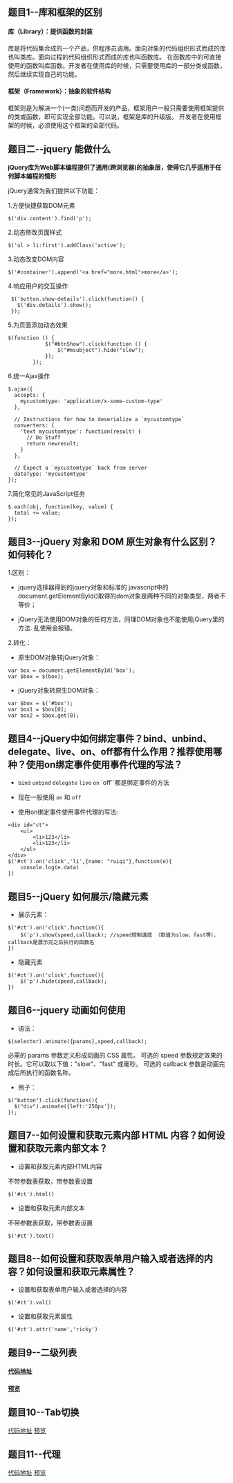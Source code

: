 
## 题目1--库和框架的区别
#### 库（Library）：提供函数的封装

库是将代码集合成的一个产品，供程序员调用。面向对象的代码组织形式而成的库也叫类库。面向过程的代码组织形式而成的库也叫函数库。
在函数库中的可直接使用的函数叫库函数。开发者在使用库的时候，只需要使用库的一部分类或函数，然后继续实现自己的功能。
#### 框架（Framework）：抽象的软件结构

框架则是为解决一个(一类)问题而开发的产品，框架用户一般只需要使用框架提供的类或函数，即可实现全部功能。可以说，框架是库的升级版。
开发者在使用框架的时候，必须使用这个框架的全部代码。

## 题目二--jquery 能做什么
**jQuery库为Web脚本编程提供了通用(跨浏览器)的抽象层，使得它几乎适用于任何脚本编程的情形**

jQuery通常为我们提供以下功能：

1.方便快捷获取DOM元素


```
$('div.content').find('p');
```

2.动态修改页面样式

```
$('ul > li:first').addClass('active');
```

3.动态改变DOM内容


```
$('#container').append('<a href="more.html">more</a>');
```

4.响应用户的交互操作

```
 $('button.show-details').click(function() {
   $('div.details').show();
 });
```

5.为页面添加动态效果

```
$(function () {
            $("#btnShow").click(function () {
                $("#msubject").hide("slow");
            });
        });
```

6.统一Ajax操作


```
$.ajax({
  accepts: {
    mycustomtype: 'application/x-some-custom-type'
  },
 
  // Instructions for how to deserialize a `mycustomtype`
  converters: {
    'text mycustomtype': function(result) {
      // Do Stuff
      return newresult;
    }
  },
 
  // Expect a `mycustomtype` back from server
  dataType: 'mycustomtype'
});
```

7.简化常见的JavaScript任务

```
$.each(obj, function(key, value) {
  total += value;
});

```

## 题目3--jQuery 对象和 DOM 原生对象有什么区别？如何转化？

1.区别：

- jquery选择器得到的jquery对象和标准的 javascript中的document.getElementById()取得的dom对象是两种不同的对象类型，两者不等价；

- jQuery无法使用DOM对象的任何方法，同理DOM对象也不能使用jQuery里的方法. 乱使用会报错。

2.转化：

- 原生DOM对象转jQuery对象：


```
var box = document.getElementById('box');
var $box = $(box);
```

- jQuery对象转原生DOM对象：


```
var $box = $('#box');
var box1 = $box[0];
var box2 = $box.get(0);
```

## 题目4--jQuery中如何绑定事件？bind、unbind、delegate、live、on、off都有什么作用？推荐使用哪种？使用on绑定事件使用事件代理的写法？
- `bind` `unbind` `delegate` `live` `on` `off``都是绑定事件的方法

- 现在一般使用 `on` 和 `off`

- 使用on绑定事件使用事件代理的写法:


```
<div id="ct">
    <ul>
        <li>123</li>
        <li>123</li>
    </ul>
</div>
$('#ct').on('click','li',{name: "ruiqi"},function(e){
    console.log(e.data)
})
```

## 题目5--jQuery 如何展示/隐藏元素
- 展示元素：


```
$('#ct').on('click',function(){
    $('p').show(speed,callback); //speed控制速度 （取值为slow，fast等），callback是展示完之后执行的函数名
})
```

- 隐藏元素


```
$('#ct').on('click',function(){
    $('p').hide(speed,callback); 
})

```

## 题目6--jquery 动画如何使用
- 语法：


```
$(selector).animate({params},speed,callback);
```
必需的 params 参数定义形成动画的 CSS 属性。
可选的 speed 参数规定效果的时长。它可以取以下值："slow"、"fast" 或毫秒。
可选的 callback 参数是动画完成后所执行的函数名称。

- 例子：


```
$("button").click(function(){
  $("div").animate({left:'250px'});
}); 
```

## 题目7--如何设置和获取元素内部 HTML 内容？如何设置和获取元素内部文本？
- 设置和获取元素内部HTML内容

不带参数表获取，带参数表设置

```
$('#ct').html()
```

- 设置和获取元素内部文本

 
不带参数表获取，带参数表设置

```
$('#ct').text()
```


## 题目8--如何设置和获取表单用户输入或者选择的内容？如何设置和获取元素属性？
- 设置和获取表单用户输入或者选择的内容


```
$('#ct').val()
```

- 设置和获取元素属性


```
$('#ct').attr('name','ricky')
```



## 题目9--二级列表
#### [代码地址](https://github.com/jirengu-inc/jrg-vip10/blob/master/homework/%E6%9B%B9%E7%9D%BF%E9%AA%90/%E5%AF%92%E5%81%87%E4%BB%BB%E5%8A%A15-jQuery%E9%80%89%E6%8B%A9%E5%99%A8%E4%BA%8B%E4%BB%B6/%E9%A2%98%E7%9B%AE11-%E4%BB%A3%E7%90%86/index.html)
#### [预览](http://book.jirengu.com/jirengu-inc/jrg-vip10/homework/%E6%9B%B9%E7%9D%BF%E9%AA%90/%E5%AF%92%E5%81%87%E4%BB%BB%E5%8A%A15-jQuery%E9%80%89%E6%8B%A9%E5%99%A8%E4%BA%8B%E4%BB%B6/%E9%A2%98%E7%9B%AE9-%E4%BA%8C%E7%BA%A7%E5%88%97%E8%A1%A8/index.html)
## 题目10--Tab切换
[代码地址](https://github.com/jirengu-inc/jrg-vip10/blob/master/homework/%E6%9B%B9%E7%9D%BF%E9%AA%90/%E5%AF%92%E5%81%87%E4%BB%BB%E5%8A%A15-jQuery%E9%80%89%E6%8B%A9%E5%99%A8%E4%BA%8B%E4%BB%B6/%E9%A2%98%E7%9B%AE10-tab%E5%88%87%E6%8D%A2/index.html)
[预览](http://book.jirengu.com/jirengu-inc/jrg-vip10/homework/%E6%9B%B9%E7%9D%BF%E9%AA%90/%E5%AF%92%E5%81%87%E4%BB%BB%E5%8A%A15-jQuery%E9%80%89%E6%8B%A9%E5%99%A8%E4%BA%8B%E4%BB%B6/%E9%A2%98%E7%9B%AE10-tab%E5%88%87%E6%8D%A2/index.html)
## 题目11--代理
[代码地址](https://github.com/jirengu-inc/jrg-vip10/blob/master/homework/%E6%9B%B9%E7%9D%BF%E9%AA%90/%E5%AF%92%E5%81%87%E4%BB%BB%E5%8A%A15-jQuery%E9%80%89%E6%8B%A9%E5%99%A8%E4%BA%8B%E4%BB%B6/%E9%A2%98%E7%9B%AE11-%E4%BB%A3%E7%90%86/index.html)
[预览](http://book.jirengu.com/jirengu-inc/jrg-vip10/homework/%E6%9B%B9%E7%9D%BF%E9%AA%90/%E5%AF%92%E5%81%87%E4%BB%BB%E5%8A%A15-jQuery%E9%80%89%E6%8B%A9%E5%99%A8%E4%BA%8B%E4%BB%B6/%E9%A2%98%E7%9B%AE11-%E4%BB%A3%E7%90%86/index.html)


 



